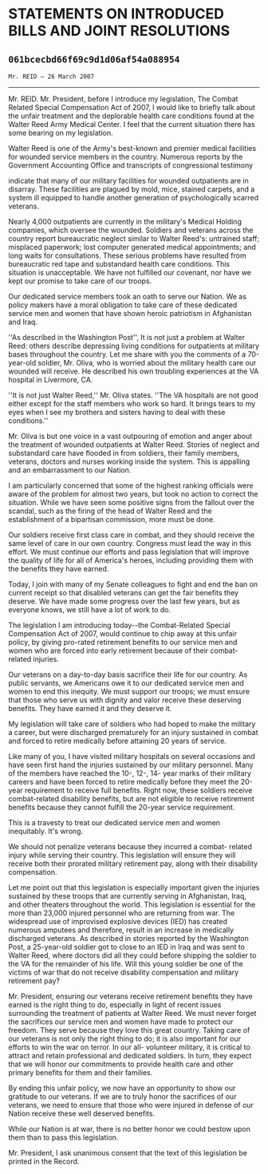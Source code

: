 # STATEMENTS ON INTRODUCED BILLS AND JOINT RESOLUTIONS
## `061bcecbd66f69c9d1d06af54a088954`
`Mr. REID — 26 March 2007`

---


Mr. REID. Mr. President, before I introduce my legislation, The 
Combat Related Special Compensation Act of 2007, I would like to 
briefly talk about the unfair treatment and the deplorable health care 
conditions found at the Walter Reed Army Medical Center. I feel that 
the current situation there has some bearing on my legislation.

Walter Reed is one of the Army's best-known and premier medical 
facilities for wounded service members in the country. Numerous reports 
by the Government Accounting Office and transcripts of congressional 
testimony


indicate that many of our military facilities for wounded outpatients 
are in disarray. These facilities are plagued by mold, mice, stained 
carpets, and a system ill equipped to handle another generation of 
psychologically scarred veterans.

Nearly 4,000 outpatients are currently in the military's Medical 
Holding companies, which oversee the wounded. Soldiers and veterans 
across the country report bureaucratic neglect similar to Walter 
Reed's: untrained staff; misplaced paperwork; lost computer generated 
medical appointments; and long waits for consultations. These serious 
problems have resulted from bureaucratic red tape and substandard 
health care conditions. This situation is unacceptable. We have not 
fulfilled our covenant, nor have we kept our promise to take care of 
our troops.

Our dedicated service members took an oath to serve our Nation. We as 
policy makers have a moral obligation to take care of these dedicated 
service men and women that have shown heroic patriotism in Afghanistan 
and Iraq.

''As described in the Washington Post'', It is not just a problem at 
Walter Reed: others describe depressing living conditions for 
outpatients at military bases throughout the country. Let me share with 
you the comments of a 70-year-old soldier, Mr. Oliva, who is worried 
about the military health care our wounded will receive. He described 
his own troubling experiences at the VA hospital in Livermore, CA.

''It is not just Walter Reed,'' Mr. Oliva states. ''The VA hospitals 
are not good either except for the staff members who work so hard. It 
brings tears to my eyes when I see my brothers and sisters having to 
deal with these conditions.''

Mr. Oliva is but one voice in a vast outpouring of emotion and anger 
about the treatment of wounded outpatients at Walter Reed. Stories of 
neglect and substandard care have flooded in from soldiers, their 
family members, veterans, doctors and nurses working inside the system. 
This is appalling and an embarrassment to our Nation.

I am particularly concerned that some of the highest ranking 
officials were aware of the problem for almost two years, but took no 
action to correct the situation. While we have seen some positive signs 
from the fallout over the scandal, such as the firing of the head of 
Walter Reed and the establishment of a bipartisan commission, more must 
be done.


Our soldiers receive first class care in combat, and they should 
receive the same level of care in our own country. Congress must lead 
the way in this effort. We must continue our efforts and pass 
legislation that will improve the quality of life for all of America's 
heroes, including providing them with the benefits they have earned.

Today, I join with many of my Senate colleagues to fight and end the 
ban on current receipt so that disabled veterans can get the fair 
benefits they deserve. We have made some progress over the last few 
years, but as everyone knows, we still have a lot of work to do.

The legislation I am introducing today--the Combat-Related Special 
Compensation Act of 2007, would continue to chip away at this unfair 
policy, by giving pro-rated retirement benefits to our service men and 
women who are forced into early retirement because of their combat-
related injuries.

Our veterans on a day-to-day basis sacrifice their life for our 
country. As public servants, we Americans owe it to our dedicated 
service men and women to end this inequity. We must support our troops; 
we must ensure that those who serve us with dignity and valor receive 
these deserving benefits. They have earned it and they deserve it.

My legislation will take care of soldiers who had hoped to make the 
military a career, but were discharged prematurely for an injury 
sustained in combat and forced to retire medically before attaining 20 
years of service.

Like many of you, I have visited military hospitals on several 
occasions and have seen first hand the injuries sustained by our 
military personnel. Many of the members have reached the 10-, 12-, 14-
year marks of their military careers and have been forced to retire 
medically before they meet the 20-year requirement to receive full 
benefits. Right now, these soldiers receive combat-related disability 
benefits, but are not eligible to receive retirement benefits because 
they cannot fulfill the 20-year service requirement.

This is a travesty to treat our dedicated service men and women 
inequitably. It's wrong.

We should not penalize veterans because they incurred a combat-
related injury while serving their country. This legislation will 
ensure they will receive both their prorated military retirement pay, 
along with their disability compensation.

Let me point out that this legislation is especially important given 
the injuries sustained by these troops that are currently serving in 
Afghanistan, Iraq, and other theaters throughout the world. This 
legislation is essential for the more than 23,000 injured personnel who 
are returning from war. The widespread use of improvised explosive 
devices (IED) has created numerous amputees and therefore, result in an 
increase in medically discharged veterans. As described in stories 
reported by the Washington Post, a 25-year-old soldier got to close to 
an IED in Iraq and was sent to Walter Reed, where doctors did all they 
could before shipping the soldier to the VA for the remainder of his 
life. Will this young soldier be one of the victims of war that do not 
receive disability compensation and military retirement pay?

Mr. President, ensuring our veterans receive retirement benefits they 
have earned is the right thing to do, especially in light of recent 
issues surrounding the treatment of patients at Walter Reed. We must 
never forget the sacrifices our service men and women have made to 
protect our freedom. They serve because they love this great country. 
Taking care of our veterans is not only the right thing to do; it is 
also important for our efforts to win the war on terror. In our all-
volunteer military, it is critical to attract and retain professional 
and dedicated soldiers. In turn, they expect that we will honor our 
commitments to provide health care and other primary benefits for them 
and their families.

By ending this unfair policy, we now have an opportunity to show our 
gratitude to our veterans. If we are to truly honor the sacrifices of 
our veterans, we need to ensure that those who were injured in defense 
of our Nation receive these well deserved benefits.

While our Nation is at war, there is no better honor we could bestow 
upon them than to pass this legislation.

Mr. President, I ask unanimous consent that the text of this 
legislation be printed in the Record.
